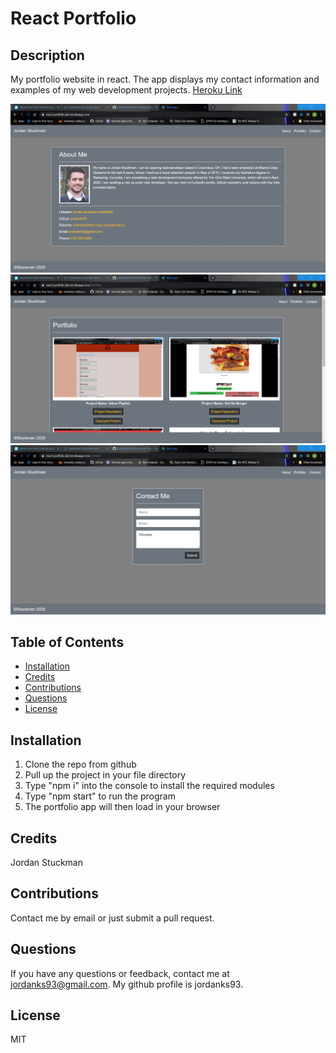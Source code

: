# React Portfolio

  ## Description
  My portfolio website in react. The app displays my contact information and examples of my web development projects. [Heroku Link](https://react-portfolio-jks.herokuapp.com/)

  ![Demo1](./public/images/demo1.jpg)
  ![Demo2](./public/images/demo2.jpg)
  ![Demo3](./public/images/demo3.jpg)

  ## Table of Contents
  * [Installation](#installation)
  * [Credits](#credits)
  * [Contributions](#contributions)
  * [Questions](#questions)
  * [License](#license)
   
  ## Installation
  1. Clone the repo from github 
  2. Pull up the project in your file directory 
  3. Type "npm i" into the console to install the required modules 
  4. Type "npm start" to run the program 
  5. The portfolio app will then load in your browser
  ## Credits
  Jordan Stuckman
  ## Contributions
  Contact me by email or just submit a pull request.
  ## Questions
  If you have any questions or feedback, contact me at jordanks93@gmail.com.
  My github profile is jordanks93.
  ## License
  MIT